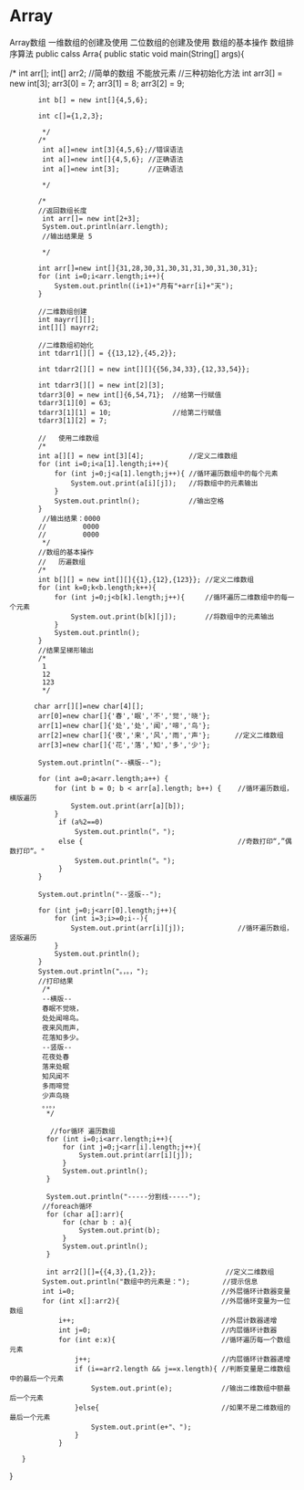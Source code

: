 # Array
Array数组
一维数组的创建及使用
二位数组的创建及使用
数组的基本操作
数组排序算法
public calss Arra{
       public static void main(String[] args){

/*
           int arr[];
           int[] arr2;  //简单的数组 不能放元素
            //三种初始化方法
           int arr3[] = new int[3];
           arr3[0] = 7;
           arr3[1] = 8;
           arr3[2] = 9;

           int b[] = new int[]{4,5,6};

           int c[]={1,2,3};

            */
           /*
            int a[]=new int[3]{4,5,6};//错误语法
            int a[]=new int[]{4,5,6}; //正确语法
            int a[]=new int[3];       //正确语法

            */

           /*
           //返回数组长度
            int arr[]= new int[2+3];
            System.out.println(arr.length);
            //输出结果是 5

            */

           int arr[]=new int[]{31,28,30,31,30,31,31,30,31,30,31};
           for (int i=0;i<arr.length;i++){
               System.out.println((i+1)+"月有"+arr[i]+"天");
           }
           
           //二维数组创建
           int mayrr[][];
           int[][] mayrr2;
           
           //二维数组初始化
           int tdarr1[][] = {{13,12},{45,2}};

           int tdarr2[][] = new int[][]{{56,34,33},{12,33,54}};

           int tdarr3[][] = new int[2][3];
           tdarr3[0] = new int[]{6,54,71};  //给第一行赋值
           tdarr3[1][0] = 63;
           tdarr3[1][1] = 10;               //给第二行赋值
           tdarr3[1][2] = 7;
           
           //   使用二维数组
           /*
           int a[][] = new int[3][4];           //定义二维数组
           for (int i=0;i<a[1].length;i++){
               for (int j=0;j<a[1].length;j++){ //循环遍历数组中的每个元素
                   System.out.print(a[i][j]);   //将数组中的元素输出
               }
               System.out.println();            //输出空格
           }
            //输出结果：0000
           //         0000
           //         0000
            */
           //数组的基本操作
           //   历遍数组
           /*
           int b[][] = new int[][]{{1},{12},{123}}; //定义二维数组
           for (int k=0;k<b.length;k++){
               for (int j=0;j<b[k].length;j++){     //循环遍历二维数组中的每一个元素
                   System.out.print(b[k][j]);       //将数组中的元素输出
               }
               System.out.println();
           }
           //结果呈梯形输出
           /*
            1
            12
            123
            */

          char arr[][]=new char[4][];
           arr[0]=new char[]{'春','眠','不','觉','晓'};
           arr[1]=new char[]{'处','处','闻','啼','鸟'};
           arr[2]=new char[]{'夜','来','风','雨','声'};      //定义二维数组
           arr[3]=new char[]{'花','落','知','多','少'};

           System.out.println("--横版--");

           for (int a=0;a<arr.length;a++) {
               for (int b = 0; b < arr[a].length; b++) {    //循环遍历数组，横版遍历
                   System.out.print(arr[a][b]);
               }
                if (a%2==0)
                    System.out.println("，");
                else {                                      //奇数打印“,”偶数打印“。"
                    System.out.println("。");
                }
           }

           System.out.println("--竖版--");

           for (int j=0;j<arr[0].length;j++){
               for (int i=3;i>=0;i--){
                   System.out.print(arr[i][j]);             //循环遍历数组，竖版遍历
               }
               System.out.println();
           }
           System.out.println("。，。，");
           //打印结果
            /*
            --横版--
            春眠不觉晓，
            处处闻啼鸟。
            夜来风雨声，
            花落知多少。
            --竖版--
            花夜处春
            落来处眠
            知风闻不
            多雨啼觉
            少声鸟晓
            。，。，
             */
             
              //for循环 遍历数组
             for (int i=0;i<arr.length;i++){
                 for (int j=0;j<arr[i].length;j++){
                     System.out.print(arr[i][j]);
                 }
                 System.out.println();
             }

             System.out.println("-----分割线-----");
            //foreach循环
             for (char a[]:arr){
                 for (char b : a){
                     System.out.print(b);
                 }
                 System.out.println();
             }
             
             int arr2[][]={{4,3},{1,2}};                 //定义二维数组
            System.out.println("数组中的元素是：");        //提示信息
            int i=0;                                    //外层循环计数器变量
            for (int x[]:arr2){                         //外层循环变量为一位数组
                i++;                                    //外层计数器递增
                int j=0;                                //内层循环计数器
                for (int e:x){                          //循环遍历每一个数组元素
                    j++;                                //内层循环计数器递增
                    if (i==arr2.length && j==x.length){ //判断变量是二维数组中的最后一个元素
                        System.out.print(e);            //输出二维数组中额最后一个元素
                    }else{                              //如果不是二维数组的最后一个元素
                        System.out.print(e+"、");
                    }
                }

       }
}
